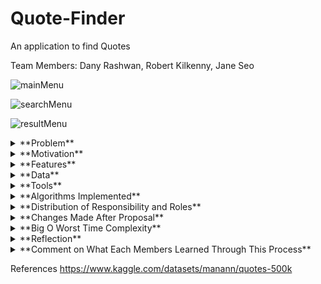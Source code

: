 # Quote-Finder
An application to find Quotes

Team Members: Dany Rashwan, Robert Kilkenny, Jane Seo

![mainMenu](https://user-images.githubusercontent.com/61055337/234738135-e9098945-8e31-4611-bf47-10cde0ba14a4.png)

![searchMenu](https://user-images.githubusercontent.com/61055337/234738175-d09a6355-b4bd-448c-8eca-3951a2d59840.png)

![resultMenu](https://user-images.githubusercontent.com/61055337/234738188-3c217c21-dd7f-47dd-b893-fbaf5958ffff.png)


<details>
<summary>**Problem**</summary>

It is often difficult to find a relatable quote to a certain situation on the spot. We are often faced with this problem in storyboarding, workshopping, 
or just regular conversing. Also, sometimes when we want to quote a prominent figure, we could be faced with this problem and would need to search several websites
for a specific quote.

</details>


<details>
<summary>**Motivation**</summary>
One issue that stands out when brainstorming ideas is accessibility for certain words or tools. Therefore, our motivation for this application is to ease the access
of quotes and make the process of brainstorming more fluid. The application will use adjectives to pair quotes from famous people or works of art to inspire the user.
The database used will be tailored to have relevant quotes that describe the adjective they are tied to. The core idea is to help users tie down an appropriate mood for their work by using the quote as a basis.
</details>

<details>
<summary>**Features**</summary>
Our app has a feature to search for random quotes by categories. The search can be done either by selecting a category from a drop-down list or by entering an 
adjective manually in the search bar. If no match is found (from manually entered input), the screen will display that there is no match found. Once an existing category is selected, a corresponding random quote is displayed with arrows that direct to different quotes from the same category. There is a “Randomize” button at the bottom of each quote, and it directs users to random quotes from a random category.
</details>

<details>
<summary>**Data**</summary>
We used a modified CSV file of famous quotes we found online [1]. 
</details>

<details>
<summary>**Tools**</summary>
We used Processing for frontend UI and GIMP for button creation. C++ was used for backend functionality, cleaning data, and recalling data.
</details>

<details>
<summary>**Algorithms Implemented**</summary>
The first data structure that we used is a map using a string key and vector for the value. This allowed us to have the frontend software input the string, 
which is used to randomly choose a quote from that vector. The vector will hold a custom class that holds the person, quote, and other information which will be printed as the output. The second data structure is an altered B+ tree. Specifically, a tree sorted in alphabetical order and each leaf is an author's name. This would also allow us to have a feature where you could access two other authors, the one above and below them in alphabetical order. Either way, the information will be represented as the plain text, with the quote followed by the relevant information under it. The text box will have different colors dependent on the adjective tied to the quote to reflect the mood.
</details>

 <details>
<summary>**Distribution of Responsibility and Roles**</summary>
 
·        Dany Rashwan: Frontend, UI, Integrating backend with frontend.

·        Robert Kilkenny: Backend, Cleaning database, searching database

·        Jane Seo: Visuals Prototype 
</details>

<details>
<summary>**Changes Made After Proposal**</summary>
In the proposal, we had two options to search for quotes: search by author and search by category. After the proposal, we decided to remove the search by author 
function in order to compare time complexities on search by categories for both B+ Trees and Maps implementations. Also, we were planning on adding background colors 
to each quote according to their category but disregarded the background colors as it is not essential. 
</details>

<details>
<summary>**Big O Worst Time Complexity**</summary>
Q is the number of quotes. C is the number of categories.
For both B+ Trees and Maps implementations, the time complexity is O(Q * C). The program first goes through every quote and stores the quote and author by each category that is tied to them. It loops through Q times and stores C times (one per category). Therefore, the time complexity is O(Q * C). When the program searches for the data in each structure, it finds the category in O(log C) time since they are an ordered map and a B+ Tree. Then they print every quote attached to that category into output.txt, which takes O(Q) time. Thus, this adds up to O(Q * C). 
</details>

<details>
<summary>**Reflection**</summary>
The overall experience for the project as a group was great as Dany and Robert went above and beyond to complete this project. One of the challenges we faced was that
Jane was either in a different country or across the country which caused the time difference. So sometimes she wasn’t able to join the chat or meeting on time.
If we were to start once again as a group, we would use github to load the code and let other members add or modify the code so that everyone can join in the coding
part of the project. 
</details>

<details>
<summary>**Comment on What Each Members Learned Through This Process**</summary>

·        Dany Rashwan: Overall this has been a great experience. It was interesting to connect Java and C++ for the front and back end respectively. 
                        It was my first time doing so and doing it with this team definitely aided my experience and taught me a lot.
                        
·        Robert Kilkenny: The part I learned the most from was developing an algorithm to clean the data. The quotes had many different characters and the ways it was                           stored made it harder to work with the data, so I really saw how important it was to understand how the data is held to make that work.                                 Working with Dany was pretty easy since our code only interacted with each other via the text file, which made it much more attainable in the                           short time frame we had.

·        Jane Seo: I learned that I need to be more actively involved in group projects. For the technical part, I learned how the front end and back end are combined. 
</details>

References
https://www.kaggle.com/datasets/manann/quotes-500k
</details>
